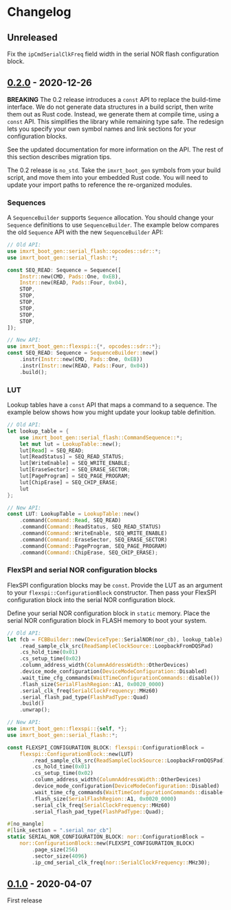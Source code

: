 # Changelog

## Unreleased

Fix the `ipCmdSerialClkFreq` field width in the serial NOR flash configuration
block.

## [0.2.0] - 2020-12-26

**BREAKING** The 0.2 release introduces a `const` API to replace the build-time
interface. We do not generate data structures in a build script, then write them
out as Rust code. Instead, we generate them at compile time, using a `const` API.
This simplifies the library while remaining type safe. The redesign lets you
specify your own symbol names and link sections for your configuration blocks.

See the updated documentation for more information on the API. The rest of this
section describes migration tips.

The 0.2 release is `no_std`. Take the `imxrt_boot_gen` symbols from your build
script, and move them into your embedded Rust code. You will need to update
your import paths to reference the re-organized modules.

### Sequences

A `SequenceBuilder` supports `Sequence` allocation. You should change your
`Sequence` definitions to use `SequenceBuilder`. The example below compares
the old `Sequence` API with the new `SequenceBuilder` API:

```rust
// Old API:
use imxrt_boot_gen::serial_flash::opcodes::sdr::*;
use imxrt_boot_gen::serial_flash::*;

const SEQ_READ: Sequence = Sequence([
    Instr::new(CMD, Pads::One, 0xEB),
    Instr::new(READ, Pads::Four, 0x04),
    STOP,
    STOP,
    STOP,
    STOP,
    STOP,
    STOP,
]);

// New API:
use imxrt_boot_gen::flexspi::{*, opcodes::sdr::*};
const SEQ_READ: Sequence = SequenceBuilder::new()
    .instr(Instr::new(CMD, Pads::One, 0xEB))
    .instr(Instr::new(READ, Pads::Four, 0x04))
    .build();
```

### LUT

Lookup tables have a `const` API that maps a command to a sequence. The example
below shows how you might update your lookup table definition.

```rust
// Old API:
let lookup_table = {
    use imxrt_boot_gen::serial_flash::CommandSequence::*;
    let mut lut = LookupTable::new();
    lut[Read] = SEQ_READ;
    lut[ReadStatus] = SEQ_READ_STATUS;
    lut[WriteEnable] = SEQ_WRITE_ENABLE;
    lut[EraseSector] = SEQ_ERASE_SECTOR;
    lut[PageProgram] = SEQ_PAGE_PROGRAM;
    lut[ChipErase] = SEQ_CHIP_ERASE;
    lut
};

// New API:
const LUT: LookupTable = LookupTable::new()
    .command(Command::Read, SEQ_READ)
    .command(Command::ReadStatus, SEQ_READ_STATUS)
    .command(Command::WriteEnable, SEQ_WRITE_ENABLE)
    .command(Command::EraseSector, SEQ_ERASE_SECTOR)
    .command(Command::PageProgram, SEQ_PAGE_PROGRAM)
    .command(Command::ChipErase, SEQ_CHIP_ERASE);
```

### FlexSPI and serial NOR configuration blocks

FlexSPI configuration blocks may be `const`. Provide the LUT as an argument
to your `flexspi::ConfigurationBlock` constructor. Then pass your FlexSPI
configuration block into the serial NOR configuration block.

Define your serial NOR configuration block in `static` memory. Place the serial
NOR configuration block in FLASH memory to boot your system.

```rust
// Old API:
let fcb = FCBBuilder::new(DeviceType::SerialNOR(nor_cb), lookup_table)
    .read_sample_clk_src(ReadSampleClockSource::LoopbackFromDQSPad)
    .cs_hold_time(0x01)
    .cs_setup_time(0x02)
    .column_address_width(ColumnAddressWidth::OtherDevices)
    .device_mode_configuration(DeviceModeConfiguration::Disabled)
    .wait_time_cfg_commands(WaitTimeConfigurationCommands::disable())
    .flash_size(SerialFlashRegion::A1, 0x0020_0000)
    .serial_clk_freq(SerialClockFrequency::MHz60)
    .serial_flash_pad_type(FlashPadType::Quad)
    .build()
    .unwrap();

// New API:
use imxrt_boot_gen::flexspi::{self, *};
use imxrt_boot_gen::serial_flash::*;

const FLEXSPI_CONFIGURATION_BLOCK: flexspi::ConfigurationBlock =
    flexspi::ConfigurationBlock::new(LUT)
        .read_sample_clk_src(ReadSampleClockSource::LoopbackFromDQSPad)
        .cs_hold_time(0x01)
        .cs_setup_time(0x02)
        .column_address_width(ColumnAddressWidth::OtherDevices)
        .device_mode_configuration(DeviceModeConfiguration::Disabled)
        .wait_time_cfg_commands(WaitTimeConfigurationCommands::disable())
        .flash_size(SerialFlashRegion::A1, 0x0020_0000)
        .serial_clk_freq(SerialClockFrequency::MHz60)
        .serial_flash_pad_type(FlashPadType::Quad);

#[no_mangle]
#[link_section = ".serial_nor_cb"]
static SERIAL_NOR_CONFIGURATION_BLOCK: nor::ConfigurationBlock =
    nor::ConfigurationBlock::new(FLEXSPI_CONFIGURATION_BLOCK)
        .page_size(256)
        .sector_size(4096)
        .ip_cmd_serial_clk_freq(nor::SerialClockFrequency::MHz30);
```

## [0.1.0] - 2020-04-07

First release

[Unreleased]: https://github.com/imxrt-rs/imxrt-boot-gen/compare/v0.1.0...HEAD
[0.2.0]: https://github.com/imxrt-rs/imxrt-boot-gen/compare/v0.1.0...v0.2.0
[0.1.0]: https://github.com/imxrt-rs/imxrt-boot-gen/releases/tag/v0.1.0